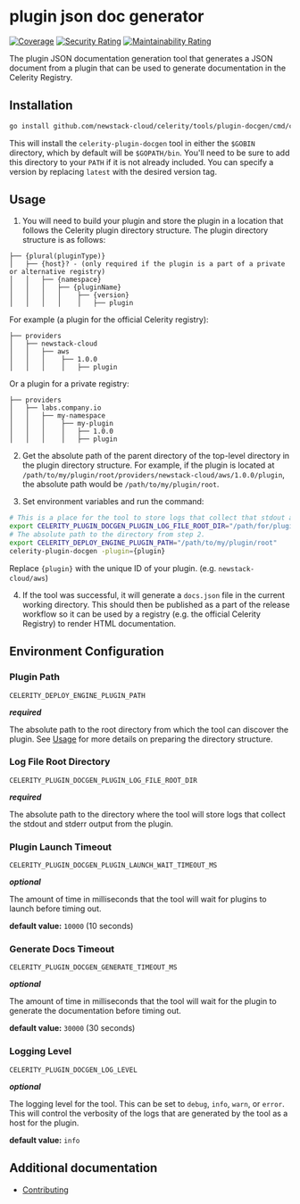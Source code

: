 # plugin json doc generator

[![Coverage](https://sonarcloud.io/api/project_badges/measure?project=newstack-cloud_celerity-plugin-docgen&metric=coverage)](https://sonarcloud.io/summary/new_code?id=newstack-cloud_celerity-plugin-docgen)
[![Security Rating](https://sonarcloud.io/api/project_badges/measure?project=newstack-cloud_celerity-plugin-docgen&metric=security_rating)](https://sonarcloud.io/summary/new_code?id=newstack-cloud_celerity-plugin-docgen)
[![Maintainability Rating](https://sonarcloud.io/api/project_badges/measure?project=newstack-cloud_celerity-plugin-docgen&metric=sqale_rating)](https://sonarcloud.io/summary/new_code?id=newstack-cloud_celerity-plugin-docgen)

The plugin JSON documentation generation tool that generates a JSON document from a plugin that can be used to generate documentation in the Celerity Registry.

## Installation

```bash
go install github.com/newstack-cloud/celerity/tools/plugin-docgen/cmd/celerity-plugin-docgen@latest
```

This will install the `celerity-plugin-docgen` tool in either the `$GOBIN` directory, which by default will be `$GOPATH/bin`. You'll need to be sure to add this directory to your `PATH` if it is not already included.
You can specify a version by replacing `latest` with the desired version tag.

## Usage

1) You will need to build your plugin and store the plugin in a location that follows the Celerity plugin directory structure. The plugin directory structure is as follows:
```
├── {plural(pluginType)}
│   ├── {host}? - (only required if the plugin is a part of a private or alternative registry)
│   │   ├── {namespace}
│   │   │   ├── {pluginName}
│   │   │   │    ├── {version}
│   │   │   │    │   ├── plugin
```

For example (a plugin for the official Celerity registry):
```
├── providers
│   ├── newstack-cloud
│   │   ├── aws
│   │   │    ├── 1.0.0
│   │   │    │   ├── plugin
```

Or a plugin for a private registry:
```
├── providers
│   ├── labs.company.io
│   │   ├── my-namespace
│   │   │    ├── my-plugin
│   │   │    │   ├── 1.0.0
│   │   │    │   ├── plugin
```

2) Get the absolute path of the parent directory of the top-level directory in the plugin directory structure. For example, if the plugin is located at `/path/to/my/plugin/root/providers/newstack-cloud/aws/1.0.0/plugin`, the absolute path would be `/path/to/my/plugin/root`.

3) Set environment variables and run the command:

```bash
# This is a place for the tool to store logs that collect that stdout and stderr output from the plugin.
export CELERITY_PLUGIN_DOCGEN_PLUGIN_LOG_FILE_ROOT_DIR="/path/for/plugin/logs"
# The absolute path to the directory from step 2.
export CELERITY_DEPLOY_ENGINE_PLUGIN_PATH="/path/to/my/plugin/root"
celerity-plugin-docgen -plugin={plugin}
```

Replace `{plugin}` with the unique ID of your plugin. (e.g. `newstack-cloud/aws`)

4) If the tool was successful, it will generate a `docs.json` file in the current working directory. This should then be published as a part of the release workflow so it can be used by a registry (e.g. the official Celerity Registry) to render HTML documentation.

## Environment Configuration

### Plugin Path

`CELERITY_DEPLOY_ENGINE_PLUGIN_PATH`

**_required_**

The absolute path to the root directory from which the tool can discover the plugin.
See [Usage](#usage) for more details on preparing the directory structure.

### Log File Root Directory

`CELERITY_PLUGIN_DOCGEN_PLUGIN_LOG_FILE_ROOT_DIR`

**_required_**

The absolute path to the directory where the tool will store logs that collect the stdout and stderr output from the plugin.

### Plugin Launch Timeout

`CELERITY_PLUGIN_DOCGEN_PLUGIN_LAUNCH_WAIT_TIMEOUT_MS`

**_optional_**

The amount of time in milliseconds that the tool will wait for plugins to launch before timing out.

**default value:** `10000` (10 seconds)

### Generate Docs Timeout

`CELERITY_PLUGIN_DOCGEN_GENERATE_TIMEOUT_MS`

**_optional_**

The amount of time in milliseconds that the tool will wait for the plugin to generate the documentation before timing out.

**default value:** `30000` (30 seconds)

### Logging Level

`CELERITY_PLUGIN_DOCGEN_LOG_LEVEL`

**_optional_**

The logging level for the tool. This can be set to `debug`, `info`, `warn`, or `error`.
This will control the verbosity of the logs that are generated by the tool as a host for the plugin.

**default value:** `info`

## Additional documentation

- [Contributing](docs/CONTRIBUTING.md)
